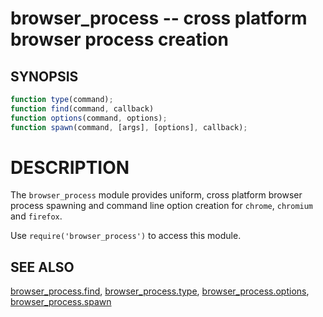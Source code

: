 # browser_process -- cross platform browser process creation

## SYNOPSIS

```js
function type(command);
function find(command, callback)
function options(command, options);
function spawn(command, [args], [options], callback);
```

# DESCRIPTION

The `browser_process` module provides uniform, cross platform browser process
spawning and command line option creation for `chrome`, `chromium` and
`firefox`.

Use `require('browser_process')` to access this module.

## SEE ALSO

[browser_process.find](api/browser_process.find.md),
[browser_process.type](api/browser_process.type.md),
[browser_process.options](api/browser_process.options.md),
[browser_process.spawn](api/browser_process.spawn.md)
